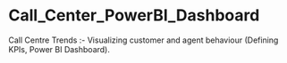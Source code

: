 # Call_Center_PowerBI_Dashboard
Call Centre Trends :- Visualizing customer and agent behaviour (Defining KPIs, Power BI Dashboard).
